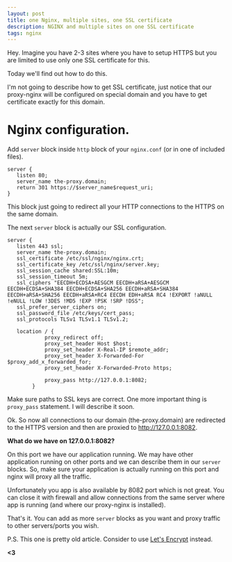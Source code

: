 ```yaml
---
layout: post
title: one Nginx, multiple sites, one SSL certificate
description: NGINX and multiple sites on one SSL certificate
tags: nginx
---
```


Hey. Imagine you have 2-3 sites where you have to setup HTTPS but you are limited to use only one SSL certificate for this.

Today we'll find out how to do this.

I'm not going to describe how to get SSL certificate, just notice that our proxy-nginx will be configured on special domain and you have to get certificate exactly for this domain.

Nginx configuration.
===================

Add `server` block inside `http` block of your `nginx.conf` (or in one of included files).

```
server {
   listen 80;
   server_name the-proxy.domain;
   return 301 https://$server_name$request_uri;
}
```

This block just going to redirect all your HTTP connections 	 to the HTTPS on the same domain.

The next `server` block is actually our SSL configuration.

```
server {
   listen 443 ssl;
   server_name the-proxy.domain;
   ssl_certificate /etc/ssl/nginx/nginx.crt;
   ssl_certificate_key /etc/ssl/nginx/server.key;
   ssl_session_cache shared:SSL:10m;
   ssl_session_timeout 5m;
   ssl_ciphers "EECDH+ECDSA+AESGCM EECDH+aRSA+AESGCM EECDH+ECDSA+SHA384 EECDH+ECDSA+SHA256 EECDH+aRSA+SHA384 EECDH+aRSA+SHA256 EECDH+aRSA+RC4 EECDH EDH+aRSA RC4 !EXPORT !aNULL !eNULL !LOW !3DES !MD5 !EXP !PSK !SRP !DSS";
   ssl_prefer_server_ciphers on;
   ssl_password_file /etc/keys/cert_pass;
   ssl_protocols TLSv1 TLSv1.1 TLSv1.2;

   location / {
            proxy_redirect off;
            proxy_set_header Host $host;
            proxy_set_header X-Real-IP $remote_addr;
            proxy_set_header X-Forwarded-For $proxy_add_x_forwarded_for;
            proxy_set_header X-Forwarded-Proto https;

            proxy_pass http://127.0.0.1:8082;
        }
```

Make sure paths to SSL keys are correct.
One more important thing is `proxy_pass` statement.  I will describe it soon.

Ok. So now all connections to our domain (the-proxy.domain) are redirected to the HTTPS version and then are proxied to http://127.0.0.1:8082.

**What do we have on 127.0.0.1:8082?**

On this port we have our application running.
We may have other application running on other ports and we can describe them in our `server` blocks.
So, make sure your application is actually running on this port and nginx will proxy all the traffic.

Unfortunately you app is also available by 8082 port which is not great. You can close it with firewall and allow connections from the same server where app is running (and where our proxy-nginx is installed).

That's it. You can add as more `server` blocks as you want and proxy traffic to other servers/ports you wish.

P.S.
This one is pretty old article. Consider to use <a target="_blank" href="https://letsencrypt.org/">Let's Encrypt</a> instead.

**<3**
